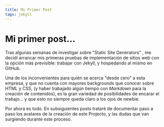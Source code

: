 ```yaml
---
title: Mi Primer Post
tags: jekyll
---
```

# Mi primer post...
Tras algunas semanas de investigar sobre "Static Site Generators" , me decidí arrancar mis primeras pruebas de implementación de sitios web con la opción más previsible: trabajar con Jekyll, y hospedando al mismo en GitHub.

Una de los inconvenientes para quién se acerca "desde cero" a esta empresa, y que no cuenta con mayores backgrounds que conocer sobre HTML y CSS, (y haber trabajado algún tiempo con *Markdown* para la creación de contenidos), es la gran variedad de posibilidades de encarar el trabajo... y que esto no siempre queda claro a los ojos de newbie.

Por ahora es todo. En subsiguientes posts trataré de documentar paso a paso los avatares de la creación de este Projecto, y las dudas que van surgiendo durante este proceso.

